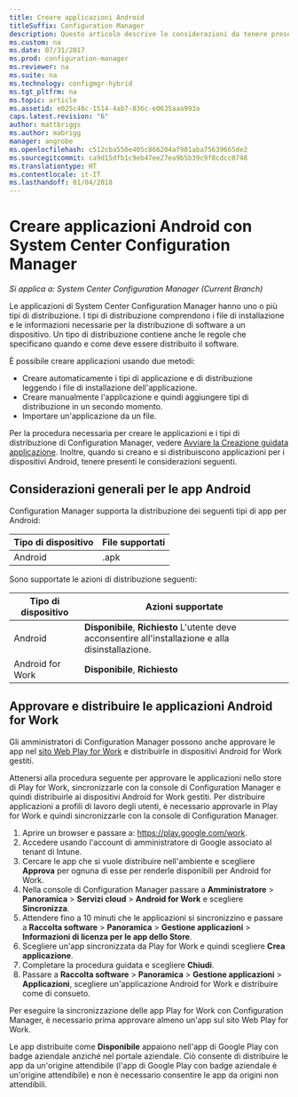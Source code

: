 ```yaml
---
title: Creare applicazioni Android
titleSuffix: Configuration Manager
description: Questo articolo descrive le considerazioni da tenere presenti quando si creano e distribuiscono applicazioni per i dispositivi Android.
ms.custom: na
ms.date: 07/31/2017
ms.prod: configuration-manager
ms.reviewer: na
ms.suite: na
ms.technology: configmgr-hybrid
ms.tgt_pltfrm: na
ms.topic: article
ms.assetid: e025c48c-1514-4ab7-836c-e0635aaa993a
caps.latest.revision: "6"
author: mattbriggs
ms.author: mabrigg
manager: angrobe
ms.openlocfilehash: c512cba550e405c866204af981aba75639665de2
ms.sourcegitcommit: ca9d15dfb1c9eb47ee27ea9b5b39c9f8cdcc0748
ms.translationtype: HT
ms.contentlocale: it-IT
ms.lasthandoff: 01/04/2018
---
```

# <a name="create-android-applications-with-system-center-configuration-manager"></a>Creare applicazioni Android con System Center Configuration Manager

*Si applica a: System Center Configuration Manager (Current Branch)*

Le applicazioni di System Center Configuration Manager hanno uno o più tipi di distribuzione. I tipi di distribuzione comprendono i file di installazione e le informazioni necessarie per la distribuzione di software a un dispositivo. Un tipo di distribuzione contiene anche le regole che specificano quando e come deve essere distribuito il software.  

 È possibile creare applicazioni usando due metodi:  

-   Creare automaticamente i tipi di applicazione e di distribuzione leggendo i file di installazione dell'applicazione.  
-   Creare manualmente l'applicazione e quindi aggiungere tipi di distribuzione in un secondo momento.  
-   Importare un'applicazione da un file.  

Per la procedura necessaria per creare le applicazioni e i tipi di distribuzione di Configuration Manager, vedere [Avviare la Creazione guidata applicazione](../../apps/deploy-use/create-applications.md#start-the-create-application-wizard). Inoltre, quando si creano e si distribuiscono applicazioni per i dispositivi Android, tenere presenti le considerazioni seguenti.  

## <a name="general-considerations-for-android-apps"></a>Considerazioni generali per le app Android

Configuration Manager supporta la distribuzione dei seguenti tipi di app per Android:

|Tipo di dispositivo|File supportati|
|-|-|
|Android|.apk|

Sono supportate le azioni di distribuzione seguenti:

|Tipo di dispositivo|Azioni supportate|
|-|-|
|Android|**Disponibile**, **Richiesto** L'utente deve acconsentire all'installazione e alla disinstallazione.|
|Android for Work |**Disponibile**, **Richiesto** |

## <a name="approve-and-deploy-android-for-work-apps"></a>Approvare e distribuire le applicazioni Android for Work
Gli amministratori di Configuration Manager possono anche approvare le app nel [sito Web Play for Work](https://play.google.com/work) e distribuirle in dispositivi Android for Work gestiti.

Attenersi alla procedura seguente per approvare le applicazioni nello store di Play for Work, sincronizzarle con la console di Configuration Manager e quindi distribuirle ai dispositivi Android for Work gestiti. Per distribuire applicazioni a profili di lavoro degli utenti, è necessario approvarle in Play for Work e quindi sincronizzarle con la console di Configuration Manager.

1. Aprire un browser e passare a: https://play.google.com/work.
2. Accedere usando l'account di amministratore di Google associato al tenant di Intune.
3. Cercare le app che si vuole distribuire nell'ambiente e scegliere **Approva** per ognuna di esse per renderle disponibili per Android for Work.
4. Nella console di Configuration Manager passare a **Amministratore** > **Panoramica** > **Servizi cloud** > **Android for Work** e scegliere **Sincronizza**.
5. Attendere fino a 10 minuti che le applicazioni si sincronizzino e passare a **Raccolta software** > **Panoramica** > **Gestione applicazioni** > **Informazioni di licenza per le app dello Store**.
6. Scegliere un'app sincronizzata da Play for Work e quindi scegliere **Crea applicazione**.
7. Completare la procedura guidata e scegliere **Chiudi**.
8. Passare a **Raccolta software** > **Panoramica** > **Gestione applicazioni** > **Applicazioni**, scegliere un'applicazione Android for Work e distribuire come di consueto.

Per eseguire la sincronizzazione delle app Play for Work con Configuration Manager, è necessario prima approvare almeno un'app sul sito Web Play for Work.

Le app distribuite come **Disponibile** appaiono nell'app di Google Play con badge aziendale anziché nel portale aziendale. Ciò consente di distribuire le app da un'origine attendibile (l'app di Google Play con badge aziendale è un'origine attendibile) e non è necessario consentire le app da origini non attendibili.